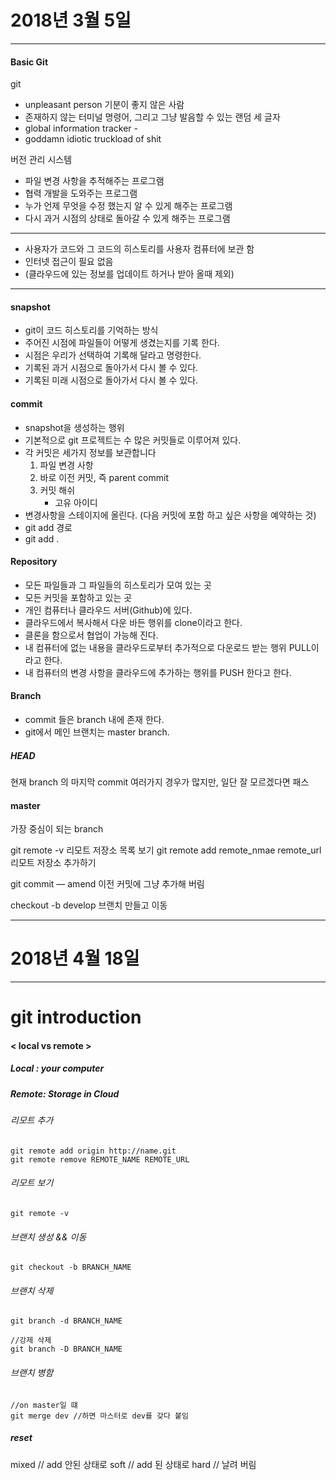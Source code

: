 # 2018년 3월 5일
___

#### Basic Git

git 

- unpleasant person 기분이 좋지 않은 사람
- 존재하지 않는 터미널 명령어, 그리고 그냥 발음할 수 있는 랜덤 세 글자
- global information tracker - 
- goddamn idiotic truckload of shit

버전 관리 시스템 

- 파일 변경 사항을 추적해주는 프로그램
- 협력 개발을 도와주는 프로그램
- 누가 언제 무엇을 수정 했는지 알 수 있게 해주는 프로그램
- 다시 과거 시점의 상태로 돌아갈 수 있게 해주는 프로그램

___

- 사용자가 코드와 그 코드의 히스토리를 사용자 컴퓨터에 보관 함
- 인터넷 접근이 필요 없음
- (클라우드에 있는 정보를 업데이트 하거나 받아 올때 제외)
___

#### snapshot

- git이 코드 히스토리를 기억하는 방식
- 주어진 시점에 파일들이 어떻게 생겼는지를 기록 한다.
- 시점은 우리가 선택하여 기록해 달라고 명령한다.
- 기록된 과거 시점으로 돌아가서 다시 볼 수 있다.
- 기록된 미래 시점으로 돌아가서 다시 볼 수 있다.

#### commit

- snapshot을 생성하는 행위
- 기본적으로 git 프로젝트는 수 많은 커밋들로 이루어져 있다.
- 각 커밋은 세가지 정보를 보관합니다
	1. 파일 변경 사항
	2. 바로 이전 커밋, 즉 parent commit
	3. 커밋 해쉬
		- 고유 아이디
- 변경사항을 스테이지에 올린다. (다음 커밋에 포함 하고 싶은 사항을 예약하는 것)
- git add 경로
- git add .


#### Repository

- 모든 파일들과 그 파일들의 히스토리가 모여 있는 곳
- 모든 커밋을 포함하고 있는 곳
- 개인 컴퓨터나 클라우드 서버(Github)에 있다.
- 클라우드에서 복사해서 다운 바든 행위를 clone이라고 한다.
- 클론을 함으로서 협업이 가능해 진다.
- 내 컴퓨터에 없는 내용을 클라우드로부터 추가적으로 다운로드 받는 행위 PULL이라고 한다.
- 내 컴퓨터의 변경 사항을 클라우드에 추가하는 행위를 PUSH 한다고 한다.

#### Branch

- commit 들은 branch 내에 존재 한다.
- git에서 메인 브랜치는 master branch.

##### HEAD

현재 branch 의 마지막 commit
여러가지 경우가 많지만, 일단 잘 모르겠다면 패스

#### master

가장 중심이 되는 branch


git remote -v 리모트 저장소 목록 보기
git remote add remote_nmae remote_url 리모트 저장소 추가하기

git commit — amend 이전 커밋에 그냥 추가해 버림

checkout -b develop 브랜치 만들고 이동

___
# 2018년 4월 18일
___

# git introduction 

#### < local vs remote >
##### Local : your computer
##### Remote: Storage in Cloud

###### 리모트 추가
```
git remote add origin http://name.git
git remote remove REMOTE_NAME REMOTE_URL
```
###### 리모트 보기
```
git remote -v
```
###### 브랜치 생성 && 이동
```
git checkout -b BRANCH_NAME
```
###### 브랜치 삭제
```
git branch -d BRANCH_NAME

//강제 삭제
git branch -D BRANCH_NAME
```
###### 브랜치 병함
``` 
//on master일 떄
git merge dev //하면 마스터로 dev를 갖다 붙임
```

##### reset

mixed // add 안된 상태로
soft // add 된 상태로
hard // 날려 버림
